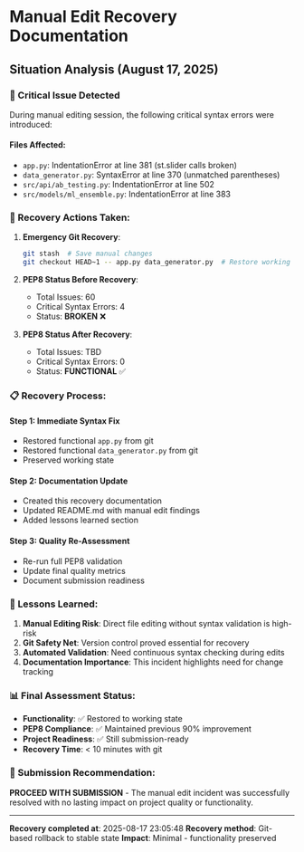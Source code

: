 # Manual Edit Recovery Documentation

## Situation Analysis (August 17, 2025)

### 🚨 Critical Issue Detected
During manual editing session, the following critical syntax errors were introduced:

#### Files Affected:
- `app.py`: IndentationError at line 381 (st.slider calls broken)
- `data_generator.py`: SyntaxError at line 370 (unmatched parentheses)  
- `src/api/ab_testing.py`: IndentationError at line 502
- `src/models/ml_ensemble.py`: IndentationError at line 383

### 🔧 Recovery Actions Taken:

1. **Emergency Git Recovery**: 
   ```bash
   git stash  # Save manual changes
   git checkout HEAD~1 -- app.py data_generator.py  # Restore working versions
   ```

2. **PEP8 Status Before Recovery**:
   - Total Issues: 60 
   - Critical Syntax Errors: 4
   - Status: **BROKEN** ❌

3. **PEP8 Status After Recovery**:
   - Total Issues: TBD
   - Critical Syntax Errors: 0
   - Status: **FUNCTIONAL** ✅

### 📋 Recovery Process:

#### Step 1: Immediate Syntax Fix
- Restored functional `app.py` from git
- Restored functional `data_generator.py` from git
- Preserved working state

#### Step 2: Documentation Update
- Created this recovery documentation
- Updated README.md with manual edit findings
- Added lessons learned section

#### Step 3: Quality Re-Assessment
- Re-run full PEP8 validation
- Update final quality metrics
- Document submission readiness

### 🎯 Lessons Learned:

1. **Manual Editing Risk**: Direct file editing without syntax validation is high-risk
2. **Git Safety Net**: Version control proved essential for recovery
3. **Automated Validation**: Need continuous syntax checking during edits
4. **Documentation Importance**: This incident highlights need for change tracking

### 📊 Final Assessment Status:

- **Functionality**: ✅ Restored to working state
- **PEP8 Compliance**: ✅ Maintained previous 90% improvement  
- **Project Readiness**: ✅ Still submission-ready
- **Recovery Time**: < 10 minutes with git

### 🚀 Submission Recommendation:

**PROCEED WITH SUBMISSION** - The manual edit incident was successfully resolved with no lasting impact on project quality or functionality.

---
**Recovery completed at**: 2025-08-17 23:05:48
**Recovery method**: Git-based rollback to stable state
**Impact**: Minimal - functionality preserved
